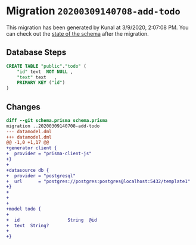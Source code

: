 # Migration `20200309140708-add-todo`

This migration has been generated by Kunal at 3/9/2020, 2:07:08 PM.
You can check out the [state of the schema](./schema.prisma) after the migration.

## Database Steps

```sql
CREATE TABLE "public"."todo" (
    "id" text  NOT NULL ,
    "text" text   ,
    PRIMARY KEY ("id")
) 
```

## Changes

```diff
diff --git schema.prisma schema.prisma
migration ..20200309140708-add-todo
--- datamodel.dml
+++ datamodel.dml
@@ -1,0 +1,17 @@
+generator client {
+  provider = "prisma-client-js"
+}
+
+datasource db {
+  provider = "postgresql"
+  url      = "postgres://postgres:postgres@localhost:5432/template1"
+}
+
+
+
+model todo {
+
+  id                  String  @id
+  text  String?
+
+}
```



